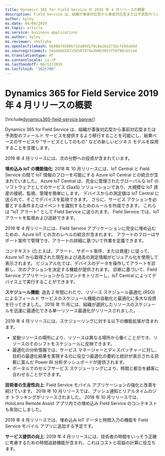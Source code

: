 ```yaml
---
title: Dynamics 365 for Field Service の 2019 年 4 月リリースの概要
description: Field Service は、組織が事後対応型から事前対応型または予測型のフィールド サービスを提供するよう移行することを可能にします。
author: kyley
ms.date: 04/09/2019
ms.topic: article
ms.service: business-applications
ms.author: kyley
ms.reviewer: shellyha
ms.openlocfilehash: bb88074500b715a08d1fdc8a16a371bcfe56a0dd
ms.sourcegitcommit: 54ade0d34315b507974a3b0b3953f59f80cb5ce8
ms.translationtype: HT
ms.contentlocale: ja-JP
ms.lasthandoff: 06/12/2019
ms.locfileid: "1625708"
---
```

#  <a name="overview-of-dynamics-365-for-field-service-april-19-release"></a>Dynamics 365 for Field Service 2019 年 4 月リリースの概要
[!include[dynamics365-field-service banner](../../includes/dynamics365-field-service.md)]


Dynamics 365 for Field Service は、組織が事後対応型から事前対応型または予測型のフィールド サービスを提供するよう移行することを可能にし、結果ベースのサービスや "サービスとしてのもの" などの新しいビジネス モデルを採用することを支援します。

2019 年 4 月リリースには、次の分野への投資が含まれています。 

**埋め込み IoT の機能強化**: 2018 年 10 月リリースには、IoT Central と Field Service の間で IoT 情報のフローを可能にする Azure IoT Central との統合が含まれていました。
Azure IoT Central は、完全に管理されたグローバルな IoT のソフトウェアとしてのサービス (SaaS) ソリューションであり、大規模な IoT 資産の接続、監視、管理を簡単にします。 デバイスからの測定値は IoT Central に送られて、そこでデバイスを監視できます。 さらに、サービス アクションを必要とする条件またはイベントを識別するためのルールを作成できます。 これらは "IoT アラート" として Field Service に送られます。
Field Service では、IoT アラートを監視および追跡できます。

2019 年 4 月リリースには、Field Service アプリケーションに完全に埋め込むための、Azure IoT との次のレベルの統合が含まれます。 アラートのフローはサポート案件で管理でき、アラートの詳細に基づいて作業を定義できます。

コンテキスト (たとえば、アラート、サポート案件、または資産) に従って、Azure IoT から取得された現在および過去の測定情報がビジュアル化を使用して表示されます。 ビジュアル化では、デバイスのデータを操作してアラートを診断し、次のアクションを決定する機能が提供されます。 診断に基づいて、Field Service アプリケーションからコマンドをトリガーし、IoT Central によってデバイス上で実行することができます。

**スケジュール機能**: 過去 2 年間にわたり、リソース スケジュール最適化 (RSO) によるフィールド サービスのスケジュール機能の自動化と最適化に多大な投資を行ってきました。 2018 年 11 月には、組織が選択したリソースのスケジュールを迅速に最適化できる単一リソース最適化がリリースされました。

2019 年 4 月リリースには、スケジューリングに対する以下の機能拡張が含まれます。

- 変動リソースの場所により、リソースは異なる場所から働くことができ、リソースのそのシフトをスケジュールに反映できます。
- 最適化の分析情報では、サービス マネージャーとディスパッチャーに対し、目的の最適化結果を実現するのに役立つ最適化の要約と統計が表示される洞察に富んだ Power BI 分析ダッシュボードが提供されます。 
- ポータルでのセルフサービス スケジューリングにより、時間と都合を顧客に合わせることができます。  

**技術者の生産性向上**: Field Service モバイル アプリケーションの強化と改善を続けています。 2018 年 10 月リリースでは、プッシュ通知とリアルタイムのジオ トラッキングがリリースされました。 2018 年 10 月リリースでは、HoloLens Remote Assist アプリ内での埋め込み Field Service のコンテキストも有効にしました。

2019 年 4 月リリースでは、埋め込み IoT データと時間入力の機能を Field Service モバイル アプリに追加する予定です。

**サービス提供の向上**: 2019 年 4 月リリースには、技術者の時間をいっそう正確に考慮するための時間追跡機能が含まれ、これはコストと収益の計算に役立ちます。
